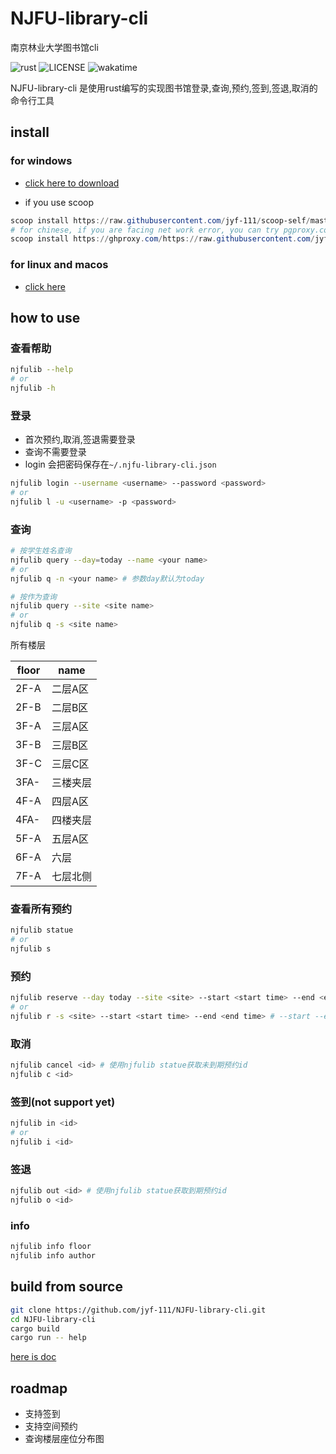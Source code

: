 # NJFU-library-cli

南京林业大学图书馆cli

![rust](https://img.shields.io/badge/rust-1.68.2-green)
![LICENSE](https://img.shields.io/badge/LICENSE-MIT-yellow)
![wakatime](https://wakatime.com/badge/user/cfee0eb2-658b-4917-a1ed-9801e76b961f/project/896c2bad-d07b-4cfd-bf71-35a4cb5d13dc.svg)

NJFU-library-cli 是使用rust编写的实现图书馆登录,查询,预约,签到,签退,取消的命令行工具

## install

### for windows

- [click here to download](https://github.com/jyf-111/NJFU-library-cli/releases/download/v1.0.0/njfulib.exe)

- if you use scoop

```powershell
scoop install https://raw.githubusercontent.com/jyf-111/scoop-self/master/bucket/njfulib.json
# for chinese, if you are facing net work error, you can try pgproxy.com
scoop install https://ghproxy.com/https://raw.githubusercontent.com/jyf-111/scoop-self/master/bucket/njfulib.json
```

### for linux and macos

- [click here](#build-from-source)

## how to use

### 查看帮助

```bash
njfulib --help
# or
njfulib -h
```

### 登录

- 首次预约,取消,签退需要登录
- 查询不需要登录
- login 会把密码保存在`~/.njfu-library-cli.json`

```bash
njfulib login --username <username> --password <password>
# or
njfulib l -u <username> -p <password>
```

### 查询

```bash
# 按学生姓名查询
njfulib query --day=today --name <your name>
# or
njfulib q -n <your name> # 参数day默认为today

# 按作为查询
njfulib query --site <site name>
# or
njfulib q -s <site name>
```

所有楼层

|floor|   name  |
| --- |   ---   |
|2F-A | 二层A区 |
|2F-B | 二层B区 |
|3F-A | 三层A区 |
|3F-B | 三层B区 |
|3F-C | 三层C区 |
|3FA- | 三楼夹层|
|4F-A | 四层A区 |
|4FA- | 四楼夹层|
|5F-A | 五层A区 |
|6F-A | 六层    |
|7F-A | 七层北侧|

### 查看所有预约

```bash
njfulib statue
# or
njfulib s
```

### 预约

```bash
njfulib reserve --day today --site <site> --start <start time> --end <end time>
# or
njfulib r -s <site> --start <start time> --end <end time> # --start --end 不可缩写
```

### 取消

```bash
njfulib cancel <id> # 使用njfulib statue获取未到期预约id
njfulib c <id>

```

### 签到(not support yet)

```bash
njfulib in <id>
# or
njfulib i <id>
```

### 签退

```bash
njfulib out <id> # 使用njfulib statue获取到期预约id
njfulib o <id>
```

### info

```bash
njfulib info floor
njfulib info author
```

## build from source

```bash
git clone https://github.com/jyf-111/NJFU-library-cli.git
cd NJFU-library-cli
cargo build
cargo run -- help
```

[here is doc](https://wycis.me/NJFU-library-cli/njfulib/)

## roadmap

- 支持签到
- 支持空间预约
- 查询楼层座位分布图
